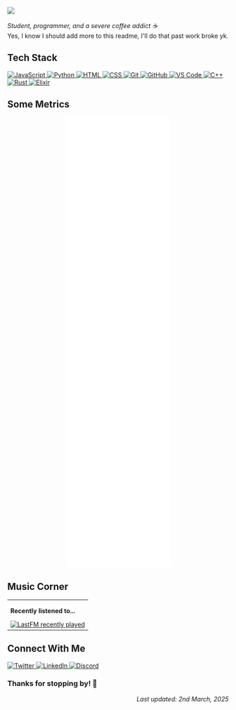 <!-- Header -->
<a href="#"><img src="https://readme-typing-svg.herokuapp.com?font=Karla&size=24&pause=1000&color=F7F7F7&vCenter=true&random=true&width=600&lines=Hi+there%2C+call+me+Natural!;404%3A+Probably+didn't+took+enough+coffee"></a>

<!-- Bio -->
<i>Student, programmer, and a severe coffee addict ☕ </i></br>
Yes, I know I should add more to this readme, I'll do that past work broke yk.

<!-- Tech Stack -->
## Tech Stack
<div align="left">
  <a href="https://developer.mozilla.org/en-US/docs/Web/JavaScript" target="_blank">
    <img src="https://skillicons.dev/icons?i=js" alt="JavaScript" />
  </a>
  <a href="https://www.python.org/" target="_blank">
    <img src="https://skillicons.dev/icons?i=py" alt="Python" />
  </a>
  <a href="https://developer.mozilla.org/en-US/docs/Web/HTML" target="_blank">
    <img src="https://skillicons.dev/icons?i=html" alt="HTML" />
  </a>
  <a href="https://developer.mozilla.org/en-US/docs/Web/CSS" target="_blank">
    <img src="https://skillicons.dev/icons?i=css" alt="CSS" />
  </a>
  <a href="https://git-scm.com/" target="_blank">
    <img src="https://skillicons.dev/icons?i=git" alt="Git" />
  </a>
  <a href="https://github.com/" target="_blank">
    <img src="https://skillicons.dev/icons?i=github" alt="GitHub" />
  </a>
  <a href="https://code.visualstudio.com/" target="_blank">
    <img src="https://skillicons.dev/icons?i=vscode" alt="VS Code" />
  </a>
<!-- Learning -->
  <a href="https://isocpp.org/" target="_blank">
    <img src="https://skillicons.dev/icons?i=cpp" alt="C++" />
  </a>
  <a href="https://www.rust-lang.org/" target="_blank">
    <img src="https://skillicons.dev/icons?i=rust" alt="Rust" /> 
  </a>
  <a href="https://elixir-lang.org/" target="_blank">
    <img src="https://skillicons.dev/icons?i=elixir" alt="Elixir" />
  </a>
</div>

<!-- Some Metrics -->
## Some Metrics
<div align="center">
  <picture>
    <img src="https://raw.githubusercontent.com/itsmrnatural/itsmrnatural/main/github-metrics.svg" alt="Metrics">
  </picture>
</div>

<!-- Now Playing -->
## Music Corner
<table>
  <tr>
    <td>
      <p><b>Recently listened to...</p></b>
      <a href="https://www.last.fm/user/itsmrnatural">
        <img src="https://lastfm-recently-played.vercel.app/api?user=itsmrnatural&count=3&show_user=header&loved=true&loved_style=3&bg_color=00000000&footer_style=compact_stats&maxage=60" alt="LastFM recently played">
      </a>
    </td>
  </tr>
</table>

<!-- Connect Section -->
## Connect With Me
<div align="left">
  <a href="https://x.com/itsmrnatural" target="_blank">
    <img src="https://skillicons.dev/icons?i=twitter" alt="Twitter" />
  </a>
  <a href="https://linkedin.com/in/imdhananjay" target="_blank">
    <img src="https://skillicons.dev/icons?i=linkedin" alt="LinkedIn" />
  </a>
  <a href="https://discord.com/users/624572769484668938" target="_blank">
    <img src="https://skillicons.dev/icons?i=discord" alt="Discord" />
  </a>
</div>

### Thanks for stopping by! 🙌

<!-- Last Updated -->
<div align="right">
  <i>Last updated: 2nd March, 2025</i>
</div>
